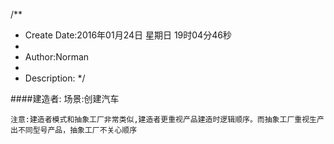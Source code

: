 /**
* Create Date:2016年01月24日 星期日 19时04分46秒
* 
* Author:Norman
* 
* Description: 
*/

####建造者:
    场景:创建汽车

    注意:建造者模式和抽象工厂非常类似,建造者更重视产品建造时逻辑顺序。而抽象工厂重视生产出不同型号产品，抽象工厂不关心顺序

